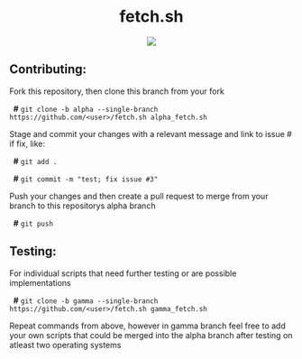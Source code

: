 <div align="center">
<h1>fetch.sh</h1>
<img src="https://github.com/wick3dr0se/fetch.sh/blob/alpha/screen.png"></img>
</div>

## Contributing:
Fork this repository, then clone this branch from your fork

&ensp;**#** `git clone -b alpha --single-branch https://github.com/<user>/fetch.sh alpha_fetch.sh`

Stage and commit your changes with a relevant message and link to issue # if fix, like:

&ensp;**#** `git add .`

&ensp;**#** `git commit -m "test; fix issue #3"`

Push your changes and then create a pull request to merge from your branch to this repositorys alpha branch

&ensp;**#** `git push`

## Testing:
For individual scripts that need further testing or are possible implementations

&ensp;**#** `git clone -b gamma --single-branch https://github.com/<user>/fetch.sh gamma_fetch.sh`

Repeat commands from above, however in gamma branch feel free to add your own scripts that could be merged into the alpha branch after testing on atleast two operating systems
